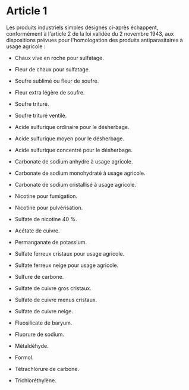 # Article 1

Les produits industriels simples désignés ci-après échappent, conformément à l'article 2 de la loi validée du 2 novembre 1943, aux dispositions prévues pour l'homologation des produits antiparasitaires à usage agricole :

- Chaux vive en roche pour sulfatage.

- Fleur de chaux pour sulfatage.

- Soufre sublimé ou fleur de soufre.

- Fleur extra légère de soufre.

- Soufre trituré.

- Soufre trituré ventilé.

- Acide sulfurique ordinaire pour le désherbage.

- Acide sulfurique moyen pour le désherbage.

- Acide sulfurique concentré pour le désherbage.

- Carbonate de sodium anhydre à usage agricole.

- Carbonate de sodium monohydraté à usage agricole.

- Carbonate de sodium cristallisé à usage agricole.

- Nicotine pour fumigation.

- Nicotine pour pulvérisation.

- Sulfate de nicotine 40 %.

- Acétate de cuivre.

- Permanganate de potassium.

- Sulfate ferreux cristaux pour usage agricole.

- Sulfate ferreux neige pour usage agricole.

- Sulfure de carbone.

- Sulfate de cuivre gros cristaux.

- Sulfate de cuivre menus cristaux.

- Sulfate de cuivre neige.

- Fluosilicate de baryum.

- Fluorure de sodium.

- Métaldéhyde.

- Formol.

- Tétrachlorure de carbone.

- Trichloréthylène.
